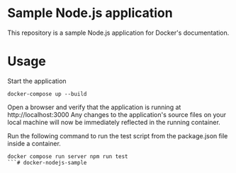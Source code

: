# Sample Node.js application

This repository is a sample Node.js application for Docker's documentation.

# Usage

Start the application

```
docker-compose up --build
```
Open a browser and verify that the application is running at http://localhost:3000
Any changes to the application's source files on your local machine will now be immediately reflected in the running container.


Run the following command to run the test script from the package.json file inside a container.

```
docker compose run server npm run test
```#   d o c k e r - n o d e j s - s a m p l e  
 
